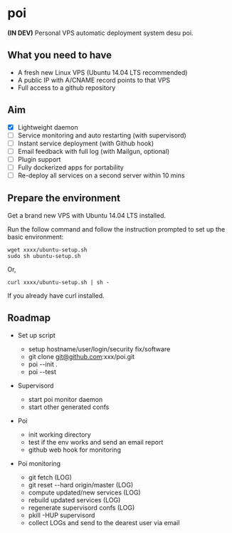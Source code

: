 # poi

**(IN DEV)** Personal VPS automatic deployment system desu poi.

## What you need to have

* A fresh new Linux VPS (Ubuntu 14.04 LTS recommended)
* A public IP with A/CNAME record points to that VPS
* Full access to a github repository


## Aim

* [x] Lightweight daemon
* [ ] Service monitoring and auto restarting (with supervisord)
* [ ] Instant service deployment (with Github hook)
* [ ] Email feedback with full log (with Mailgun, optional)
* [ ] Plugin support
* [ ] Fully dockerized apps for portability
* [ ] Re-deploy all services on a second server within 10 mins

## Prepare the environment

Get a brand new VPS with Ubuntu 14.04 LTS installed.

Run the follow command and follow the instruction prompted to set up the basic environment:

```
wget xxxx/ubuntu-setup.sh
sudo sh ubuntu-setup.sh
```

Or,

```
curl xxxx/ubuntu-setup.sh | sh -
```

If you already have curl installed.

## Roadmap

* Set up script
  - setup hostname/user/login/security fix/software
  - git clone git@github.com:xxx/poi.git
  - poi --init .
  - poi --test

* Supervisord
  - start poi monitor daemon
  - start other generated confs

* Poi
  - init working directory
  - test if the env works and send an email report
  - github web hook for monitoring

* Poi monitoring
  - git fetch (LOG)
  - git reset --hard origin/master (LOG)
  - compute updated/new services (LOG)
  - rebuild updated services (LOG)
  - regenerate supervisord confs (LOG)
  - pkill -HUP supervisord
  - collect LOGs and send to the dearest user via email
